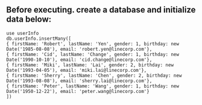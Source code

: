 ## Before executing. create a database and initialize data below:

    use userInfo
    db.userInfo.insertMany([
    { firstName: 'Robert', lastName: 'Yen', gender: 1, birthday: new Date('1985-08-08'), email: 'robert.yen@linecorp.com'},
    { firstName: 'Cid', lastName: 'Change', gender: 1, birthday: new Date('1990-10-10'), email: 'cid.change@linecorp.com'},
    { firstName: 'Miki', lastName: 'Lai', gender: 2, birthday: new Date('1993-04-05'), email: 'miki.lai@linecorp.com'},
    { firstName: 'Sherry', lastName: 'Chen', gender: 2, birthday: new Date('1993-08-08'), email: 'sherry.lai@linecorp.com'},
    { firstName: 'Peter', lastName: 'Wang', gender: 1, birthday: new Date('1950-12-22'), email: 'peter.wang@linecorp.com'}
    ])